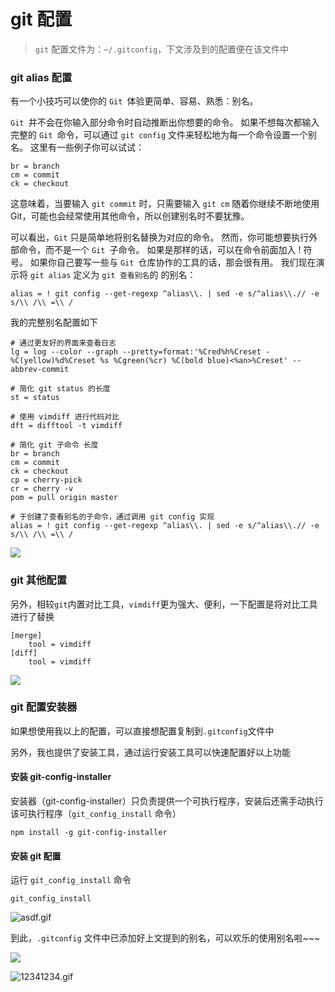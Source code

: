 # git 配置

> `git` 配置文件为：`~/.gitconfig`，下文涉及到的配置便在该文件中

### git alias 配置

有一个小技巧可以使你的 `Git `体验更简单、容易、熟悉：别名。 

`Git `并不会在你输入部分命令时自动推断出你想要的命令。 如果不想每次都输入完整的 `Git `命令，可以通过 `git config` 文件来轻松地为每一个命令设置一个别名。 这里有一些例子你可以试试：

```shell
br = branch
cm = commit
ck = checkout
```

这意味着，当要输入 `git commit` 时，只需要输入 `git cm` 随着你继续不断地使用 Git，可能也会经常使用其他命令，所以创建别名时不要犹豫。

可以看出，`Git` 只是简单地将别名替换为对应的命令。 然而，你可能想要执行外部命令，而不是一个 `Git `子命令。 如果是那样的话，可以在命令前面加入 ! 符号。 如果你自己要写一些与 `Git `仓库协作的工具的话，那会很有用。 我们现在演示将 `git alias` 定义为 `git 查看别名`的 的别名：

```shell
alias = ! git config --get-regexp ^alias\\. | sed -e s/^alias\\.// -e s/\\ /\\ =\\ /
```

我的完整别名配置如下

```shell
# 通过更友好的界面来查看日志
lg = log --color --graph --pretty=format:'%Cred%h%Creset -%C(yellow)%d%Creset %s %Cgreen(%cr) %C(bold blue)<%an>%Creset' --abbrev-commit

# 简化 git status 的长度
st = status

# 使用 vimdiff 进行代码对比
dft = difftool -t vimdiff

# 简化 git 子命令 长度
br = branch
cm = commit
ck = checkout
cp = cherry-pick
cr = cherry -v
pom = pull origin master

# 于创建了查看别名的子命令，通过调用 git config 实现
alias = ! git config --get-regexp ^alias\\. | sed -e s/^alias\\.// -e s/\\ /\\ =\\ /

```

![](https://fudongdong-statics.oss-cn-beijing.aliyuncs.com/images/20220204/da2b9ec480b74e9e95ecfd5d59572d7a.png?x-oss-process=style/z.wiki)


### git 其他配置

另外，相较`git`内置对比工具，`vimdiff`更为强大、便利，一下配置是将对比工具进行了替换

```shell
[merge]
	tool = vimdiff
[diff]
	tool = vimdiff
```

![](https://fudongdong-statics.oss-cn-beijing.aliyuncs.com/images/20220204/17be65c295f44100bb7802a6f43d8ec0.png?x-oss-process=style/z.wiki)



### git 配置安装器

如果想使用我以上的配置，可以直接想配置复制到`.gitconfig`文件中

另外，我也提供了安装工具，通过运行安装工具可以快速配置好以上功能

#### 安装 git-config-installer

安装器（git-config-installer）只负责提供一个可执行程序，安装后还需手动执行该可执行程序（`git_config_install` 命令）

```shell
npm install -g git-config-installer
```

#### 安装 git 配置

运行 `git_config_install` 命令

````shell
git_config_install
````


![asdf.gif](https://fudongdong-statics.oss-cn-beijing.aliyuncs.com/images/20220204/0639584cfc374fcfb613b042f6363780.gif)

到此，`.gitconfig` 文件中已添加好上文提到的别名，可以欢乐的使用别名啦~~~

![](https://fudongdong-statics.oss-cn-beijing.aliyuncs.com/images/20220204/10d124cd03274d1c894dee857e5203c0.png?x-oss-process=style/z.wiki)


![12341234.gif](https://fudongdong-statics.oss-cn-beijing.aliyuncs.com/images/20220204/26dc7d023d384894827a35c6be8a1e85.gif)
